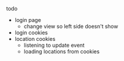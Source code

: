 todo
- login page
  - change view so left side doesn't show
- login cookies
- location cookies
  - listening to update event
  - loading locations from cookies